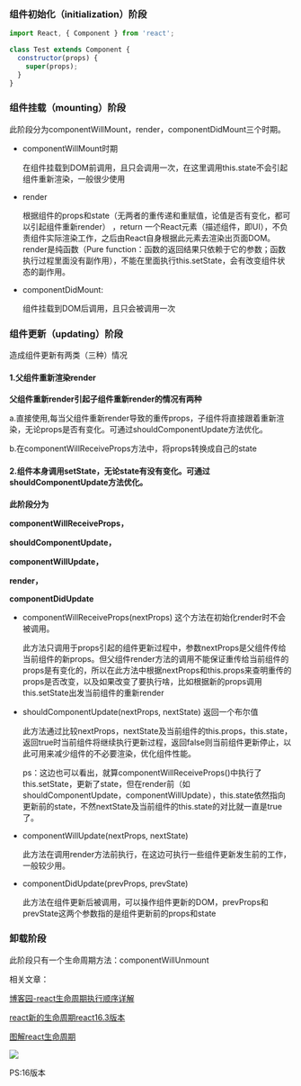 ### 组件初始化（initialization）阶段

```js
import React, { Component } from 'react';

class Test extends Component {
  constructor(props) {
    super(props);
  }
}
```

### 组件挂载（mounting）阶段

此阶段分为componentWillMount，render，componentDidMount三个时期。

- componentWillMount时期

  在组件挂载到DOM前调用，且只会调用一次，在这里调用this.state不会引起组件重新渲染，一般很少使用

- render  

  根据组件的props和state（无两者的重传递和重赋值，论值是否有变化，都可以引起组件重新render） ，return 一个React元素（描述组件，即UI），不负责组件实际渲染工作，之后由React自身根据此元素去渲染出页面DOM。render是纯函数（Pure function：函数的返回结果只依赖于它的参数；函数执行过程里面没有副作用），不能在里面执行this.setState，会有改变组件状态的副作用。

- componentDidMount:

  组件挂载到DOM后调用，且只会被调用一次

### 组件更新（updating）阶段

造成组件更新有两类（三种）情况

#### 1.父组件重新渲染render

**父组件重新render引起子组件重新render的情况有两种**

a.直接使用,每当父组件重新render导致的重传props，子组件将直接跟着重新渲染，无论props是否有变化。可通过shouldComponentUpdate方法优化。

b.在componentWillReceiveProps方法中，将props转换成自己的state

#### 2.组件本身调用setState，无论state有没有变化。可通过shouldComponentUpdate方法优化。

**此阶段分为**

**componentWillReceiveProps，**

**shouldComponentUpdate，**

**componentWillUpdate，**

**render，**

**componentDidUpdate**

- componentWillReceiveProps(nextProps)  这个方法在初始化render时不会被调用。

  此方法只调用于props引起的组件更新过程中，参数nextProps是父组件传给当前组件的新props。但父组件render方法的调用不能保证重传给当前组件的props是有变化的，所以在此方法中根据nextProps和this.props来查明重传的props是否改变，以及如果改变了要执行啥，比如根据新的props调用this.setState出发当前组件的重新render

- shouldComponentUpdate(nextProps, nextState)   返回一个布尔值

  此方法通过比较nextProps，nextState及当前组件的this.props，this.state，返回true时当前组件将继续执行更新过程，返回false则当前组件更新停止，以此可用来减少组件的不必要渲染，优化组件性能。

  ps：这边也可以看出，就算componentWillReceiveProps()中执行了this.setState，更新了state，但在render前（如shouldComponentUpdate，componentWillUpdate），this.state依然指向更新前的state，不然nextState及当前组件的this.state的对比就一直是true了。

- componentWillUpdate(nextProps, nextState)  

  此方法在调用render方法前执行，在这边可执行一些组件更新发生前的工作，一般较少用。

- componentDidUpdate(prevProps, prevState)

  此方法在组件更新后被调用，可以操作组件更新的DOM，prevProps和prevState这两个参数指的是组件更新前的props和state

### 卸载阶段

此阶段只有一个生命周期方法：componentWillUnmount 

相关文章：

[博客园-react生命周期执行顺序详解](https://www.cnblogs.com/soyxiaobi/p/9559117.html)

[react新的生命周期react16.3版本](https://segmentfault.com/a/1190000016617400)

[图解react生命周期](https://blog.csdn.net/qq_25073545/article/details/82824839)

![](https://github.com/vannvan/archives/blob/master/Images/react-life-cycle.jpg)  



PS:16版本

 